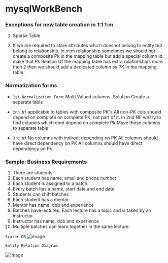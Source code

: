 # mysqlWorkBench


### Exceptions for new table creation in 1:1 1:m

1. Sparse Table
  
2. If we are required to store  attributes which doesnot belong to entity but belong to relationship.
   In m:m relationship sometimes we  should not create a composite Pk in the mapping table but add a special
column id make that Pk
    Reason Of the mapping table has extra rulationships more then 2 then we should add a dedicated column as PK in the mapping table.
   
### Normalization forms

* `1st Normalization Form`: Multi Valued columns.
  Solution Create  a seperate table


*   `2nd Nf`  applicable to tables with composite PK's
  All non-PK cols should depend on complete on complete PK, not part of it.
    In 2nd NF we try to find columns which dont depend on complete Pk Move those columns to separate table
* `3rd Nf`
  No columns with indirect depending on PK All columns should have direct  dependency on PK
  All columns should have direct dependency on Pk


### Sample: Business Requirements
1. There are students
2. Each student has name, email and phone number
3. Each student is assigned to a batch.
4. Every batch has a name, start date and end date
5. Students can shift batches
6. Each student has a mentor
7. Mentor has name, dob and experience
8. Batches have lectures. Each lecture has a topic and is taken by an instructor
9. Instructor has name, dob and experience
10. Multiple batches can learn together in the same lecture.



`Scaler DB`
![image](https://github.com/santoshjeergi/mysqlWorkBench/assets/8055333/d9abaee4-db05-46c5-82fc-af1b109b1fd9)



`Entity Relation Diagram `

![image](https://github.com/santoshjeergi/mysqlWorkBench/assets/8055333/f74f2fb6-d173-42e3-898d-3e5c0d999322)

